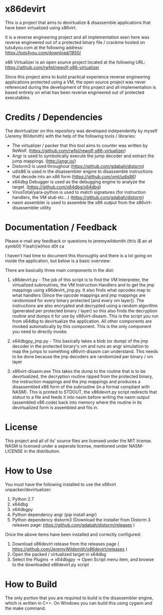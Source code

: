 # x86devirt

This is a project that aims to devirtualize & disassemble applications that
have been virtualized using x86virt.

It is a reverse engineering project and all implementation seen here was
reverse engineered out of a protected binary file / crackme hosted on
tuts4you.com at the following address: https://tuts4you.com/download/1850/

x86 Virtualizer is an open source project located at the following URL:
https://github.com/rwfpl/rewolf-x86-virtualizer

Since this project aims to build practical experience reverse engineering
applications protected using a VM, the open source project was never
referenced during the development of this project and all implementation is
based entirely on what has been reverse engineered out of protected executables.

# Credits / Dependencies
The devirtualizer on this repository was developed independently by myself (Jeremy Wildsmith) with the help of the following tools / libraries:

- The virtualizer / packer that this tool aims to counter was written by ReWolf. (https://github.com/rwfpl/rewolf-x86-virtualizer)
- Angr is used to symbolically execute the jump decoder and extract the jump mappings. (http://angr.io/)
- Distorm3 is used throughout (https://github.com/gdabah/distorm)
- udis86 is used in the disassembler engine to disassemble instructions that decode into an x86 form (https://github.com/vmt/udis86)
- x64dbg Debugger is used as the debugging engine to analyze the target. (https://github.com/x64dbg/x64dbg)
- VirusTotal/yara-python is used to match signatures (for instruction handlers, the VM stub etc...) (https://github.com/gdabah/distorm)
- nasm assembler is used to assemble the x86 output from the x86virt-disassembler utility

# Documentation / Feedback

Please e-mail any feedback or questions to jeremywildsmith (th!s i$ an at symb0l) Y(eah)(w)hoo d0t ca

I haven't had time to document this thoroughly and there is a lot going on inside the application, but below is a basic overview:

There are basically three main components in the dist:
1. x86devirt.py - The job of this script is to find the VM Interpreter, the virtualized subroutines, the VM Instruction Handlers and to get the jmp  mappings using x86devirt_jmp.py. It also finds what opcodes map to what handlers (Since the opcode mappings and jmp mappings are randomized for every binary protected [and every vm layer]). The instructions are also encrypted and decrypted using a random algorithm (generated per protected binary / layer) so this also finds the decryption routine and dumps it for use by x86virt-disasm. This is the script you run from x64dbg to devirtualize the application. All other components are invoked automatically by this component. This is the only component you need to directly invoke.

2. x64dbgpy_jmp.py - This basically takes a blob (or dump) of the jmp decoder in the protected binary's vm and runs an angr simulation to map the jumps to something x86virt-disasm can understand. This needs to be done because the jmp decoders are randomized per binary / vm layer

3. x86virt-disasm.exe This takes the dump to the routine that is to be devirtualized, the decryption routine ripped from the protected binary, the instruction mappings and the jmp mappings and produces a disassembled x86 form of the subroutine (in a format compliant with NASM). This is printed to STDOUT, the x86devirt.py script redirects that stdout to a file and feeds it into nasm before writing the nasm output (assembled x86 code) back into memory where the routine in its devirtualized form is assembled and fits in.

# License
This project and all of its' source files are licensed under the MIT license. NASM is licensed under a seperate license, mentioned under NASM-LICENSE in the distribution.

# How to Use
You must have the following installed to use the x86virt unpacker/devirtualizer:
1. Python 2.7
2. x64dbg
3. x64dbgpy
4. Python dependency angr (pip install angr)
5. Python dependency distorm3 (Download the installer from Distorm 3 releases page: https://github.com/gdabah/distorm/releases )

Once the above items have been installed and correctly configured:
1. Download x86devirt release from the releases page ( https://github.com/JeremyWildsmith/x86devirt/releases )
2. Open the packed / virtualized target in x64dbg
3. Select the Plugins -> x64dbgpy -> Open Script menu item, and browse to the downloaded x86devirt.py script

# How to Build
The only portion that you are required to build is the disassembler engine, which is written in C++. On Windows you can build this using cygwin and the make command.
